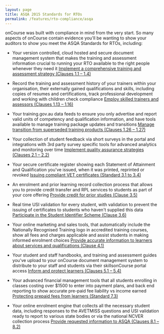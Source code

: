 ```yaml
---
layout: page
title: ASQA 2015 Standards for RTOs
permalink: /features/rto-compliance/asqa
---
```


onCourse was built with compliance in mind from the very start. So many aspects of onCourse contain evidence you'll be wanting to show your auditors to show you meet the ASQA Standards for RTOs, including:

* Your version controlled, cloud hosted and secure document management system that makes the training and assessment information crucial to running your RTO available to the right people whenever they need it [Implement a comprehensive training and assessment strategy (Clauses 1.1 – 1.4)](http://www.asqa.gov.au/users-guide-to-the-standards-for-registered-training-organisations-2015/about-the-standards-for-rtos/standard-one/clauses/clauses-1.1--1.4.html)

* Record the training and assessment history of your trainers within your organisation, their externally gained qualifications and skills, including copies of resumes and certifications, track professional development and working with children check compliance [Employ skilled trainers and assessors (Clauses 1.13 – 1.16)](http://www.asqa.gov.au/users-guide-to-the-standards-for-registered-training-organisations-2015/about-the-standards-for-rtos/standard-one/clauses/clauses-1.13--1.16.html)

* Your training.gov.au data feeds to ensure you only advertise and report valid units of competency and qualification information, and have tools available to manage training package updates and transitions [Manage transition from superseded training products (Clauses 1.26 – 1.27)](http://www.asqa.gov.au/users-guide-to-the-standards-for-registered-training-organisations-2015/about-the-standards-for-rtos/standard-one/clauses/clauses-1.26--1.27.html)

* Your collection of student feedback via short surveys in the portal and integrations with 3rd party survey specific tools for advanced analytics and monitoring over time [Implement quality assurance strategies (Clauses 2.1 – 2.2)](http://www.asqa.gov.au/users-guide-to-the-standards-for-registered-training-organisations-2015/about-the-standards-for-rtos/standard-two/clauses/clauses-2.1--2.2.html)

* Your secure certificate register showing each Statement of Attainment and Qualification you've issued, when it was printed, reprinted or revoked [Issuing compliant VET certificates (Standard 3.1 to 3.4)](http://forum.ish.com.au/discussion/308/oncourse-and-asqa-issuing-compliant-vet-certificates-standard-3-1-to-3-4#latest)

* An enrolment and prior learning record collection process that allows you to provide credit transfer and RPL services to students as part of your core offering [Provide credit for prior studies (Clause 3.5)](http://www.asqa.gov.au/users-guide-to-the-standards-for-registered-training-organisations-2015/about-the-standards-for-rtos/standard-three/clauses/clause-3.5.html)

* Real time USI validation for every student, with validation to prevent the issuing of certificates to students who haven't supplied this data [Participate in the Student Identifier Scheme (Clause 3.6)](http://www.asqa.gov.au/users-guide-to-the-standards-for-registered-training-organisations-2015/about-the-standards-for-rtos/standard-three/clauses/clause-3.6.html)

* Your online marketing and sales tools, that automatically include the Nationally Recognised Training logo in accredited training courses, show all fees and charges applicable and assist students in making informed enrolment choices [Provide accurate information to learners about services and qualifications (Clause 4.1)](http://www.asqa.gov.au/users-guide-to-the-standards-for-registered-training-organisations-2015/about-the-standards-for-rtos/standard-four/clauses/clause-4.1.html)

* Your student and staff handbooks, and training and assessment guides you've upload to your onCourse document management system to distribute to your staff and students via their skillsonCourse portal access [Inform and protect learners (Clauses 5.1 – 5.4)](http://www.asqa.gov.au/users-guide-to-the-standards-for-registered-training-organisations-2015/about-the-standards-for-rtos/standard-five/clauses/clauses-5.1--5.4.html)

* Your advanced financial management tools that all students enrolling in classes costing over $1500 to enter into payment plans, and back end reporting to show accurate pre-paid fee liability vs income earned [Protecting prepaid fees from learners (Standard 7.3)](http://forum.ish.com.au/discussion/302/oncourse-and-asqa-protecting-prepaid-fees-from-learners-standard-7-3#latest)

* Your online enrolment engine that collects all the necessary student data, including responses to the AVETMISS questions and USI validation ready to report to various state bodies or via the national NCVER collection process [Provide requested information to ASQA (Clauses 8.1 – 8.2)](http://www.asqa.gov.au/users-guide-to-the-standards-for-registered-training-organisations-2015/about-the-standards-for-rtos/standard-eight/clauses/clauses-8.1--8.2.html)










